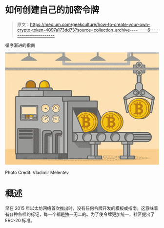 # 如何创建自己的加密令牌

> 原文：<https://medium.com/geekculture/how-to-create-your-own-crypto-token-4097a173dd73?source=collection_archive---------6----------------------->

循序渐进的指南

![](img/c20783a5d7e6ae40d8a1fab1680f5241.png)

Photo Credit: Vladimir Melentev

# **概述**

早在 2015 年以太坊网络首次推出时，没有任何令牌开发的模板或指南。这意味着有各种各样的标记，每一个都是独一无二的。为了使令牌更加统一，社区提出了 ERC-20 标准。